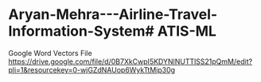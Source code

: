 # Aryan-Mehra---Airline-Travel-Information-System# ATIS-ML

Google Word Vectors File
https://drive.google.com/file/d/0B7XkCwpI5KDYNlNUTTlSS21pQmM/edit?pli=1&resourcekey=0-wjGZdNAUop6WykTtMip30g
 